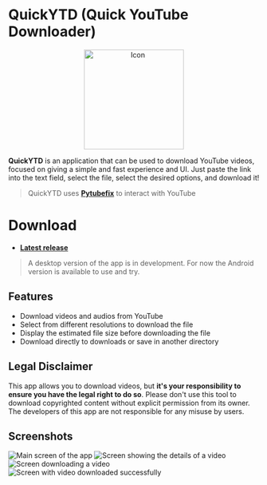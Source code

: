 # QuickYTD (Quick YouTube Downloader)


<p align="center">
    <img src="icon.png" alt="Icon" width="200px" />
</p>

**QuickYTD** is an application that can be used to download YouTube videos, focused on giving a simple and fast experience and UI.
Just paste the link into the text field, select the file, select the desired options, and download it!

> QuickYTD uses [**Pytubefix**](https://github.com/JuanBindez/pytubefix) to interact with YouTube

# Download

- **[Latest release](https://github.com/alex-magter/QuickYTD/releases/latest)**

> A desktop version of the app is in development. For now the Android version is available to use and try.

## Features

- Download videos and audios from YouTube
- Select from different resolutions to download the file
- Display the estimated file size before downloading the file
- Download directly to downloads or save in another directory

## Legal Disclaimer

This app allows you to download videos, but **it's your responsibility to ensure you have the legal right to do so**. Please don't use this tool to download copyrighted content without explicit permission from its owner. The developers of this app are not responsible for any misuse by users.

## Screenshots

![Main screen of the app](./screenshots/main.png)
![Screen showing the details of a video](./screenshots/infopage.png)
![Screen downloading a video](./screenshots/downloading.png)
![Screen with video downloaded successfully](./screenshots/downloaded.png)

